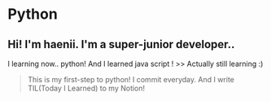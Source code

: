 # Python
## Hi! I'm haenii. I'm a super-junior developer.. 
I learning now.. python! 
And I learned java script ! >> Actually still learning :)

> This is my first-step to python! 
> I commit everyday. And I write TIL(Today I Learned) to my Notion! 
